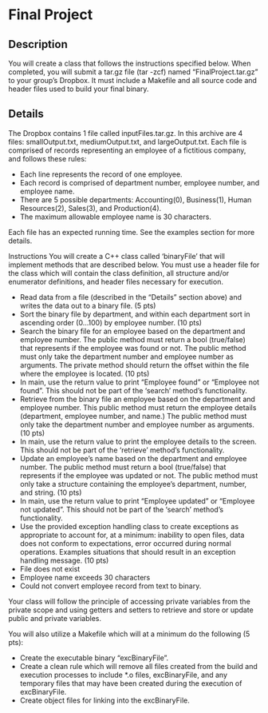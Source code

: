 # Final Project

## Description
You will create a class that follows the instructions specified below. When completed, you will submit a tar.gz file (tar -zcf) named “FinalProject.tar.gz” to your group’s Dropbox. It must include a Makefile and all source code and header files used to build your final binary.

## Details
The Dropbox contains 1 file called inputFiles.tar.gz. In this archive are 4 files: smallOutput.txt, mediumOutput.txt, and largeOutput.txt. Each file is comprised of records representing an employee of a fictitious company, and follows these rules:
* Each line represents the record of one employee. 
* Each record is comprised of department number, employee number, and employee name. 
* There are 5 possible departments: Accounting(0), Business(1), Human Resources(2), Sales(3), and Production(4). 
* The maximum allowable employee name is 30 characters.

Each file has an expected running time. See the examples section for more details.

Instructions
You will create a C++ class called ‘binaryFile’ that will implement methods that are described below. You must use a header file for the class which will contain the class definition, all structure and/or enumerator definitions, and header files necessary for execution.
*	Read data from a file (described in the “Details” section above) and writes the data out to a binary file. (5 pts)
*	Sort the binary file by department, and within each department sort in ascending order (0…100) by employee number. (10 pts)
*	Search the binary file for an employee based on the department and employee number. The public method must return a bool (true/false) that represents if the employee was found or not. The public method must only take the department number and employee number as arguments. The private method should return the offset within the file where the employee is located. (10 pts)
   *	In main, use the return value to print “Employee found” or “Employee not found”. This should not be part of the ‘search’ method’s functionality.
*	Retrieve from the binary file an employee based on the department and employee number. This public method must return the employee details (department, employee number, and name.)  The public method must only take the department number and employee number as arguments. (10 pts)
   *	In main, use the return value to print the employee details to the screen. This should not be part of the ‘retrieve’ method’s functionality.
*	Update an employee’s name based on the department and employee number. The public method must return a bool (true/false) that represents if the employee was updated or not. The public method must only take a structure containing the employee’s department, number, and string. (10 pts)
*	In main, use the return value to print “Employee updated” or “Employee not updated”. This should not be part of the ‘search’ method’s functionality.
*	Use the provided exception handling class to create exceptions as appropriate to account for, at a minimum: inability to open files, data does not conform to expectations, error occurred during normal operations. Examples situations that should result in an exception handling message. (10 pts)
   *	File does not exist
   *	Employee name exceeds 30 characters
   *	Could not convert employee record from text to binary.

Your class will follow the principle of accessing private variables from the private scope and using getters and setters to retrieve and store or update public and private variables. 

You will also utilize a Makefile which will at a minimum do the following (5 pts):
*	Create the executable binary “excBinaryFile”.
*	Create a clean rule which will remove all files created from the build and execution processes to include *.o files, excBinaryFile, and any temporary files that may have been created during the execution of excBinaryFile.
*	Create object files for linking into the excBinaryFile.
